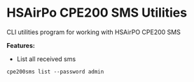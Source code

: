 # HSAirPo CPE200 SMS Utilities

CLI utilities program for working with HSAirPO CPE200 SMS

**Features:**

- List all received sms

```shell
cpe200sms list --password admin
```